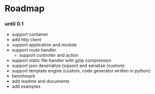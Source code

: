 # Roadmap

### until 0.1

- support container
- add http client
- support application and module
- support route handler
	- support controller and action
- support static file handler with gzip compression
- support json deserialize (sajson) and serialize (custom)
- support template engine (custom, code generator written in python)
- benchmark
- add readme and documents
- add examples

